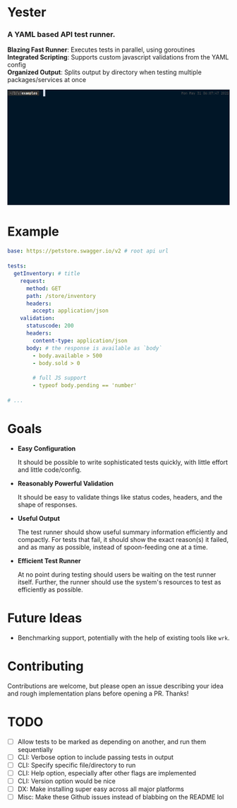 # Yester

### A YAML based API test runner.

**Blazing Fast Runner**: Executes tests in parallel, using goroutines \
**Integrated Scripting**: Supports custom javascript validations from the YAML config \
**Organized Output**: Splits output by directory when testing multiple packages/services at once

![alt text](images/example.gif "Title")


# Example

```yaml
base: https://petstore.swagger.io/v2 # root api url

tests:
  getInventory: # title
    request:
      method: GET
      path: /store/inventory
      headers:
        accept: application/json
    validation:
      statuscode: 200
      headers:
        content-type: application/json
      body: # the response is available as `body`
        - body.available > 500
        - body.sold > 0
        
        # full JS support
        - typeof body.pending == 'number'

# ...
```

# Goals

- **Easy Configuration**

  It should be possible to write sophisticated tests quickly, with little effort and little code/config.

- **Reasonably Powerful Validation**
  
  It should be easy to validate things like status codes, headers, and the shape of responses.

- **Useful Output**
  
  The test runner should show useful summary information efficiently and compactly.
  For tests that fail, it should show the exact reason(s) it failed, and as many as possible, instead of spoon-feeding
  one at a time.

- **Efficient Test Runner**
  
  At no point during testing should users be waiting on the test runner itself. Further, the runner should
  use the system's resources to test as efficiently as possible.

# Future Ideas

- Benchmarking support, potentially with the help of existing tools like `wrk`.

# Contributing

Contributions are welcome, but please open an issue describing your idea and rough implementation plans before
opening a PR. Thanks!

# TODO

- [ ] Allow tests to be marked as depending on another, and run them sequentially
- [ ] CLI: Verbose option to include passing tests in output
- [ ] CLI: Specify specific file/directory to run
- [ ] CLI: Help option, especially after other flags are implemented
- [ ] CLI: Version option would be nice
- [ ] DX: Make installing super easy across all major platforms
- [ ] Misc: Make these Github issues instead of blabbing on the README lol